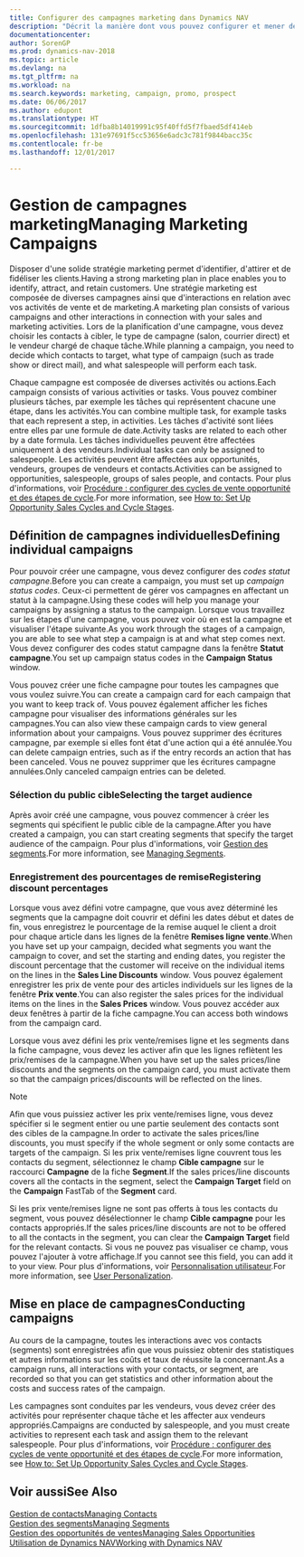 ```yaml
---
title: Configurer des campagnes marketing dans Dynamics NAV
description: "Décrit la manière dont vous pouvez configurer et mener des campagnes marketing dans Dynamics NAV afin de vous aider à identifier et attirer des prospects et à fidéliser les clients."
documentationcenter: 
author: SorenGP
ms.prod: dynamics-nav-2018
ms.topic: article
ms.devlang: na
ms.tgt_pltfrm: na
ms.workload: na
ms.search.keywords: marketing, campaign, promo, prospect
ms.date: 06/06/2017
ms.author: edupont
ms.translationtype: HT
ms.sourcegitcommit: 1dfba8b14019991c95f40ffd5f7fbaed5df414eb
ms.openlocfilehash: 131e97691f5cc53656e6adc3c781f9844bacc35c
ms.contentlocale: fr-be
ms.lasthandoff: 12/01/2017

---
```

# <a name="managing-marketing-campaigns"></a><span data-ttu-id="73e6c-103">Gestion de campagnes marketing</span><span class="sxs-lookup"><span data-stu-id="73e6c-103">Managing Marketing Campaigns</span></span>
<span data-ttu-id="73e6c-104">Disposer d'une solide stratégie marketing permet d'identifier, d'attirer et de fidéliser les clients.</span><span class="sxs-lookup"><span data-stu-id="73e6c-104">Having a strong marketing plan in place enables you to identify, attract, and retain customers.</span></span> <span data-ttu-id="73e6c-105">Une stratégie marketing est composée de diverses campagnes ainsi que d'interactions en relation avec vos activités de vente et de marketing.</span><span class="sxs-lookup"><span data-stu-id="73e6c-105">A marketing plan consists of various campaigns and other interactions in connection with your sales and marketing activities.</span></span> <span data-ttu-id="73e6c-106">Lors de la planification d'une campagne, vous devez choisir les contacts à cibler, le type de campagne (salon, courrier direct) et le vendeur chargé de chaque tâche.</span><span class="sxs-lookup"><span data-stu-id="73e6c-106">While planning a campaign, you need to decide which contacts to target, what type of campaign (such as trade show or direct mail), and what salespeople will perform each task.</span></span>

<span data-ttu-id="73e6c-107">Chaque campagne est composée de diverses activités ou actions.</span><span class="sxs-lookup"><span data-stu-id="73e6c-107">Each campaign consists of various activities or tasks.</span></span> <span data-ttu-id="73e6c-108">Vous pouvez combiner plusieurs tâches, par exemple les tâches qui représentent chacune une étape, dans les activités.</span><span class="sxs-lookup"><span data-stu-id="73e6c-108">You can combine multiple task, for example tasks that each represent a step, in activities.</span></span> <span data-ttu-id="73e6c-109">Les tâches d'activité sont liées entre elles par une formule de date.</span><span class="sxs-lookup"><span data-stu-id="73e6c-109">Activity tasks are related to each other by a date formula.</span></span> <span data-ttu-id="73e6c-110">Les tâches individuelles peuvent être affectées uniquement à des vendeurs.</span><span class="sxs-lookup"><span data-stu-id="73e6c-110">Individual tasks can only be assigned to salespeople.</span></span> <span data-ttu-id="73e6c-111">Les activités peuvent être affectées aux opportunités, vendeurs, groupes de vendeurs et contacts.</span><span class="sxs-lookup"><span data-stu-id="73e6c-111">Activities can be assigned to opportunities, salespeople, groups of sales people, and contacts.</span></span> <span data-ttu-id="73e6c-112">Pour plus d'informations, voir [Procédure : configurer des cycles de vente opportunité et des étapes de cycle](marketing-how-setup-opportunity-sales-cycles-stages.md).</span><span class="sxs-lookup"><span data-stu-id="73e6c-112">For more information, see [How to: Set Up Opportunity Sales Cycles and Cycle Stages](marketing-how-setup-opportunity-sales-cycles-stages.md).</span></span>

## <a name="defining-individual-campaigns"></a><span data-ttu-id="73e6c-113">Définition de campagnes individuelles</span><span class="sxs-lookup"><span data-stu-id="73e6c-113">Defining individual campaigns</span></span>
<span data-ttu-id="73e6c-114">Pour pouvoir créer une campagne, vous devez configurer des *codes statut campagne*.</span><span class="sxs-lookup"><span data-stu-id="73e6c-114">Before you can create a campaign, you must set up *campaign status codes*.</span></span> <span data-ttu-id="73e6c-115">Ceux-ci permettent de gérer vos campagnes en affectant un statut à la campagne.</span><span class="sxs-lookup"><span data-stu-id="73e6c-115">Using these codes will help you manage your campaigns by assigning a status to the campaign.</span></span> <span data-ttu-id="73e6c-116">Lorsque vous travaillez sur les étapes d'une campagne, vous pouvez voir où en est la campagne et visualiser l'étape suivante.</span><span class="sxs-lookup"><span data-stu-id="73e6c-116">As you work through the stages of a campaign, you are able to see what step a campaign is at and what step comes next.</span></span> <span data-ttu-id="73e6c-117">Vous devez configurer des codes statut campagne dans la fenêtre **Statut campagne**.</span><span class="sxs-lookup"><span data-stu-id="73e6c-117">You set up campaign status codes in the **Campaign Status** window.</span></span>

<span data-ttu-id="73e6c-118">Vous pouvez créer une fiche campagne pour toutes les campagnes que vous voulez suivre.</span><span class="sxs-lookup"><span data-stu-id="73e6c-118">You can create a campaign card for each campaign that you want to keep track of.</span></span> <span data-ttu-id="73e6c-119">Vous pouvez également afficher les fiches campagne pour visualiser des informations générales sur les campagnes.</span><span class="sxs-lookup"><span data-stu-id="73e6c-119">You can also view these campaign cards to view general information about your campaigns.</span></span>
<span data-ttu-id="73e6c-120">Vous pouvez supprimer des écritures campagne, par exemple si elles font état d'une action qui a été annulée.</span><span class="sxs-lookup"><span data-stu-id="73e6c-120">You can delete campaign entries, such as if the entry records an action that has been canceled.</span></span> <span data-ttu-id="73e6c-121">Vous ne pouvez supprimer que les écritures campagne annulées.</span><span class="sxs-lookup"><span data-stu-id="73e6c-121">Only canceled campaign entries can be deleted.</span></span>

### <a name="selecting-the-target-audience"></a><span data-ttu-id="73e6c-122">Sélection du public cible</span><span class="sxs-lookup"><span data-stu-id="73e6c-122">Selecting the target audience</span></span>
<span data-ttu-id="73e6c-123">Après avoir créé une campagne, vous pouvez commencer à créer les segments qui spécifient le public cible de la campagne.</span><span class="sxs-lookup"><span data-stu-id="73e6c-123">After you have created a campaign, you can start creating segments that specify the target audience of the campaign.</span></span> <span data-ttu-id="73e6c-124">Pour plus d'informations, voir [Gestion des segments](marketing-segments.md).</span><span class="sxs-lookup"><span data-stu-id="73e6c-124">For more information, see [Managing Segments](marketing-segments.md).</span></span>

### <a name="registering-discount-percentages"></a><span data-ttu-id="73e6c-125">Enregistrement des pourcentages de remise</span><span class="sxs-lookup"><span data-stu-id="73e6c-125">Registering discount percentages</span></span>
<span data-ttu-id="73e6c-126">Lorsque vous avez défini votre campagne, que vous avez déterminé les segments que la campagne doit couvrir et défini les dates début et dates de fin, vous enregistrez le pourcentage de la remise auquel le client a droit pour chaque article dans les lignes de la fenêtre **Remises ligne vente**.</span><span class="sxs-lookup"><span data-stu-id="73e6c-126">When you have set up your campaign, decided what segments you want the campaign to cover, and set the starting and ending dates, you register the discount percentage that the customer will receive on the individual items on the lines in the **Sales Line Discounts** window.</span></span> <span data-ttu-id="73e6c-127">Vous pouvez également enregistrer les prix de vente pour des articles individuels sur les lignes de la fenêtre **Prix vente**.</span><span class="sxs-lookup"><span data-stu-id="73e6c-127">You can also register the sales prices for the individual items on the lines in the **Sales Prices** window.</span></span> <span data-ttu-id="73e6c-128">Vous pouvez accéder aux deux fenêtres à partir de la fiche campagne.</span><span class="sxs-lookup"><span data-stu-id="73e6c-128">You can access both windows from the campaign card.</span></span>

 <span data-ttu-id="73e6c-129">Lorsque vous avez défini les prix vente/remises ligne et les segments dans la fiche campagne, vous devez les activer afin que les lignes reflètent les prix/remises de la campagne.</span><span class="sxs-lookup"><span data-stu-id="73e6c-129">When you have set up the sales prices/line discounts and the segments on the campaign card, you must activate them so that the campaign prices/discounts will be reflected on the lines.</span></span>

> [!NOTE]  
>   <span data-ttu-id="73e6c-130">Afin que vous puissiez activer les prix vente/remises ligne, vous devez spécifier si le segment entier ou une partie seulement des contacts sont des cibles de la campagne.</span><span class="sxs-lookup"><span data-stu-id="73e6c-130">In order to activate the sales prices/line discounts, you must specify if the whole segment or only some contacts are targets of the campaign.</span></span> <span data-ttu-id="73e6c-131">Si les prix vente/remises ligne couvrent tous les contacts du segment, sélectionnez le champ **Cible campagne** sur le raccourci **Campagne** de la fiche **Segment**.</span><span class="sxs-lookup"><span data-stu-id="73e6c-131">If the sales prices/line discounts covers all the contacts in the segment, select the **Campaign Target** field on the **Campaign** FastTab of the **Segment** card.</span></span>

<span data-ttu-id="73e6c-132">Si les prix vente/remises ligne ne sont pas offerts à tous les contacts du segment, vous pouvez désélectionner le champ **Cible campagne** pour les contacts appropriés.</span><span class="sxs-lookup"><span data-stu-id="73e6c-132">If the sales prices/line discounts are not to be offered to all the contacts in the segment, you can clear the **Campaign Target** field for the relevant contacts.</span></span> <span data-ttu-id="73e6c-133">Si vous ne pouvez pas visualiser ce champ, vous pouvez l'ajouter à votre affichage.</span><span class="sxs-lookup"><span data-stu-id="73e6c-133">If you cannot see this field, you can add it to your view.</span></span> <span data-ttu-id="73e6c-134">Pour plus d'informations, voir [Personnalisation utilisateur](ui-user-personalization.md).</span><span class="sxs-lookup"><span data-stu-id="73e6c-134">For more information, see [User Personalization](ui-user-personalization.md).</span></span>

## <a name="conducting-campaigns"></a><span data-ttu-id="73e6c-135">Mise en place de campagnes</span><span class="sxs-lookup"><span data-stu-id="73e6c-135">Conducting campaigns</span></span>
<span data-ttu-id="73e6c-136">Au cours de la campagne, toutes les interactions avec vos contacts (segments) sont enregistrées afin que vous puissiez obtenir des statistiques et autres informations sur les coûts et taux de réussite la concernant.</span><span class="sxs-lookup"><span data-stu-id="73e6c-136">As a campaign runs, all interactions with your contacts, or segment, are recorded so that you can get statistics and other information about the costs and success rates of the campaign.</span></span>

<span data-ttu-id="73e6c-137">Les campagnes sont conduites par les vendeurs, vous devez créer des activités pour représenter chaque tâche et les affecter aux vendeurs appropriés.</span><span class="sxs-lookup"><span data-stu-id="73e6c-137">Campaigns are conducted by salespeople, and you must create activities to represent each task and assign them to the relevant salespeople.</span></span> <span data-ttu-id="73e6c-138">Pour plus d'informations, voir [Procédure : configurer des cycles de vente opportunité et des étapes de cycle](marketing-how-setup-opportunity-sales-cycles-stages.md).</span><span class="sxs-lookup"><span data-stu-id="73e6c-138">For more information, see [How to: Set Up Opportunity Sales Cycles and Cycle Stages](marketing-how-setup-opportunity-sales-cycles-stages.md).</span></span>

## <a name="see-also"></a><span data-ttu-id="73e6c-139">Voir aussi</span><span class="sxs-lookup"><span data-stu-id="73e6c-139">See Also</span></span>
[<span data-ttu-id="73e6c-140">Gestion de contacts</span><span class="sxs-lookup"><span data-stu-id="73e6c-140">Managing Contacts</span></span>](marketing-contacts.md)  
[<span data-ttu-id="73e6c-141">Gestion des segments</span><span class="sxs-lookup"><span data-stu-id="73e6c-141">Managing Segments</span></span>](marketing-segments.md)  
[<span data-ttu-id="73e6c-142">Gestion des opportunités de ventes</span><span class="sxs-lookup"><span data-stu-id="73e6c-142">Managing Sales Opportunities</span></span>](marketing-manage-sales-opportunities.md)  
[<span data-ttu-id="73e6c-143">Utilisation de Dynamics NAV</span><span class="sxs-lookup"><span data-stu-id="73e6c-143">Working with Dynamics NAV</span></span>](ui-work-product.md)  

